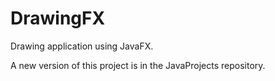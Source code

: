 # DrawingFX
Drawing application using JavaFX.

A new version of this project is in the JavaProjects repository.
